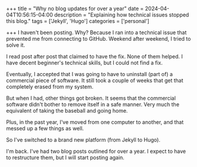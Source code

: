 +++
title = "Why no blog updates for over a year"
date = 2024-04-04T10:56:15-04:00
description = "Explaining how technical issues stopped this blog."
tags = ['Jekyll', 'Hugo']
categories = ['personal']

+++
I haven't been posting. Why? Because I ran into a technical issue that prevented me from connecting to GitHub. Weekend after weekend, I tried to solve it. 

I read post after post that claimed to have the fix. None of them helped. I have decent beginner's technical skills, but I could not find a fix.

Eventually, I accepted that I was going to have to uninstall (part of) a commercial piece of software. It still took a couple of weeks that get that completely erased from my system.

But when I had, other things got broken. It seems that the commercial software didn't bother to remove itself in a safe manner. Very much the equivalent of taking the baseball and going home.

Plus, in the past year, I've moved from one computer to another, and that messed up a few things as well.

So I've switched to a brand new platform (from Jekyll to Hugo).

I'm back. I've had two blog posts outlined for over a year. I expect to have to restructure them, but I will start posting again. 
